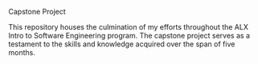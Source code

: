 Capstone Project

This repository houses the culmination of my efforts throughout the ALX Intro to Software Engineering program. The capstone project serves as a testament to the skills and knowledge acquired over the span of five months.
